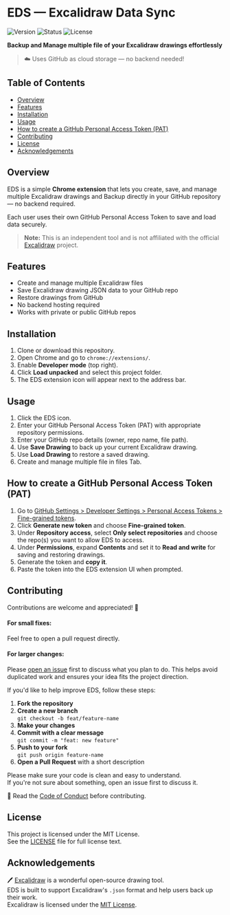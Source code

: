 # EDS — Excalidraw Data Sync

![Version](https://img.shields.io/badge/version-2.0.0-blue)
![Status](https://img.shields.io/badge/status-Stable-green)
![License](https://img.shields.io/badge/license-MIT-lightgrey)

**Backup and Manage multiple file of your Excalidraw drawings effortlessly**

> ☁️ Uses GitHub as cloud storage — no backend needed!

## Table of Contents

- [Overview](#overview)
- [Features](#features)
- [Installation](#installation)
- [Usage](#usage)
- [How to create a GitHub Personal Access Token (PAT)](#how-to-create-a-github-personal-access-token-pat)
- [Contributing](#contributing)
- [License](#license)
- [Acknowledgements](#acknowledgements)

## Overview

EDS is a simple **Chrome extension** that lets you create, save, and manage multiple Excalidraw drawings and Backup directly in your GitHub repository — no backend required.

Each user uses their own GitHub Personal Access Token to save and load data securely.

> **Note:** This is an independent tool and is not affiliated with the official [Excalidraw](https://github.com/excalidraw/excalidraw) project.

## Features

- Create and manage multiple Excalidraw files
- Save Excalidraw drawing JSON data to your GitHub repo
- Restore drawings from GitHub
- No backend hosting required
- Works with private or public GitHub repos

## Installation

1. Clone or download this repository.
2. Open Chrome and go to `chrome://extensions/`.
3. Enable **Developer mode** (top right).
4. Click **Load unpacked** and select this project folder.
5. The EDS extension icon will appear next to the address bar.

## Usage

1. Click the EDS icon.
2. Enter your GitHub Personal Access Token (PAT) with appropriate repository permissions.
3. Enter your GitHub repo details (owner, repo name, file path).
4. Use **Save Drawing** to back up your current Excalidraw drawing.
5. Use **Load Drawing** to restore a saved drawing.
6. Create and manage multiple file in files Tab.

## How to create a GitHub Personal Access Token (PAT)

1. Go to [GitHub Settings > Developer Settings > Personal Access Tokens > Fine-grained tokens](https://github.com/settings/tokens).
2. Click **Generate new token** and choose **Fine-grained token**.
3. Under **Repository access**, select **Only select repositories** and choose the repo(s) you want to allow EDS to access.
4. Under **Permissions**, expand **Contents** and set it to **Read and write** for saving and restoring drawings.
5. Generate the token and **copy it**.
6. Paste the token into the EDS extension UI when prompted.

## Contributing

Contributions are welcome and appreciated! 🙌

#### For small fixes:

Feel free to open a pull request directly.

#### For larger changes:

Please [open an issue](https://github.com/gauravst/eds/issues) first to discuss what you plan to do. This helps avoid duplicated work and ensures your idea fits the project direction.

If you'd like to help improve EDS, follow these steps:

1. **Fork the repository**
2. **Create a new branch**  
   `git checkout -b feat/feature-name`
3. **Make your changes**
4. **Commit with a clear message**  
   `git commit -m "feat: new feature"`
5. **Push to your fork**  
   `git push origin feature-name`
6. **Open a Pull Request** with a short description

Please make sure your code is clean and easy to understand.  
If you're not sure about something, open an issue first to discuss it.

📄 Read the [Code of Conduct](CODE_OF_CONDUCT.md) before contributing.

## License

This project is licensed under the MIT License.  
See the [LICENSE](LICENSE) file for full license text.

## Acknowledgements

🖊️ [Excalidraw](https://github.com/excalidraw/excalidraw) is a wonderful open-source drawing tool.  
EDS is built to support Excalidraw's `.json` format and help users back up their work.  
Excalidraw is licensed under the [MIT License](https://github.com/excalidraw/excalidraw/blob/master/LICENSE).
